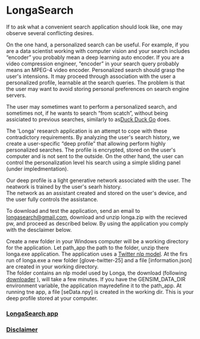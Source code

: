 # LongaSearch 

	
If to ask what a convenient search application should look like,	one may observe several conflicting desires.

	
On the one hand, a personalized search can be useful. For example, 
if you are a data scientist working with computer vision
and your search includes “encoder” you probably mean
a deep learning auto encoder.
If you are a video compression engineer, “encoder” in your
search query probably means an MPEG-4 video encoder. 
Personalized search should grasp the user's intensions.
It may proceed through association with the user a personalized profile, 
learnable at the search queries.
The problem is that the user may want to avoid storing 
personal preferences on search engine servers.
	
	
	
		
	
The user may sometimes want to perform a personalized search, 
and sometimes not, if he wants to search “from scatch”, 
without being assiciated to previous searches, similarly to as[Duck Duck Go](https://duckduckgo.com) does.
	
	
	
The 'Longa' research application is an attempt to cope with these contradictory requirements.
By analyzing the user's search history, we create a user-specific “deep profile” that allowing
perform highly personalized searches. 
The profile is encrypted, stored on the user's computer and is not sent to the outside.
On the other hand, the user can control the personalization level his search 
using a simple sliding panel (under impledmentation).
	
	
Our deep profile is a light generative network associated with the user. 
The neatwork is trained  by the user's searh history.	
The network as an assistant created and stored on the user's device, 
and the user fully controls the assistance.
	
	
To download and test the application, send an email to longasearch@gmail.com,
download and unzip longa.zip with the recieved pw, and proceed as described below.
By using the application you comply with the desclaimer below. 
	
	
Create a new folder in your Windows computer 
will be a working directory for the application. 
Let path_app the path to the folder, unzip there longa.exe application. 
The application uses a [Twitter nlp model](https://nlp.stanford.edu/projects/glove/).
At the firs run of longa.exe a new folder [glove-twitter-25] and a file
[information.json] are created in your working directory.  
The folder contains an nlp model used by Longa, the download
(following [downloader](https://radimrehurek.com/gensim/downloader.html) ),
will take a few minutes. If you have the GENSIM_DATA_DIR environment variable, 
the application mayredefine it to the path_app. 
At running tne app, a file [seData.npy] is created in the working dir. 
This is your deep profile stored at your computer.	

### [LongaSearch app](https://github.com/kupeev/deep-alter-ego/releases/download/v1.0/longa.zip)
### [Disclaimer](https://github.com/kupeev/deep-alter-ego/blob/master/disclaimer.md)



